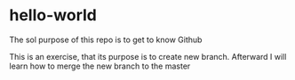 # hello-world
The sol purpose of this repo is to get to know Github

This is an exercise, that its purpose is to create new branch. Afterward I will learn how to merge the new branch to the master
